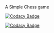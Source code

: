 A Simple Chess game

[![Codacy Badge](https://api.codacy.com/project/badge/Grade/bf0bb4b07a3c4c2c8b290f7ab931cb0d)](https://www.codacy.com/app/subwoofer359/AMCChessGame?utm_source=github.com&amp;utm_medium=referral&amp;utm_content=subwoofer359/AMCChessGame&amp;utm_campaign=Badge_Grade)

[![Codacy Badge](https://api.codacy.com/project/badge/Coverage/bf0bb4b07a3c4c2c8b290f7ab931cb0d)](https://www.codacy.com/app/subwoofer359/AMCChessGame?utm_source=github.com&amp;utm_medium=referral&amp;utm_content=subwoofer359/AMCChessGame&amp;utm_campaign=Badge_Coverage)
